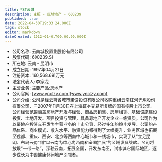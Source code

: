 ```yaml
---
title: *ST云城
description: 主板 - 区域地产 - 600239
published: true
date: 2022-04-30T19:33:24.000Z
tags: stock
editor: markdown
dateCreated: 2022-01-01T00:00:00.000Z
---
```


- 公司名称: 云南城投置业股份有限公司
- 股票代码: 600239.SH
- 所在地: 云南 - 昆明市
- 成立日期: 1997年04月21日
- 注册资本: 160,568.691万元
- 法定代表人: 李家龙
- 主营业务: 主要产品:房地产
- 公司官网: [www.ynctzy.com](www.ynctzy.com)
- 公司介绍: 公司是经云南省城市建设投资有限公司收购重组云南红河光明股份有限公司，于2007年11月30日在上海证券交易所复牌的国有控股上市公司。公司经营范围涵盖房地产开发与经营、商品房销售、房屋租赁、基础设施建设投资、土地开发、项目投资与管理，具备房地产开发企业一级资质。公司作为以房地产投资与开发为主营业务的上市公司，经过多年的稳步发展，公司的产品体系、商业模式、收入水平、融资能力都得到了大幅提升，业务区域也拓展至成都、重庆、西安、北京等西南中心城市和一线城市，实现了从“立足昆明、布局云南”到“以云南为中心向西南和全国扩展”的区域发展战略。公司将放眼“一带一路”，深耕云南，拓展全国，开发东南亚，试水其它国际地区，逐步成长为中国健康休闲地产引领者。


